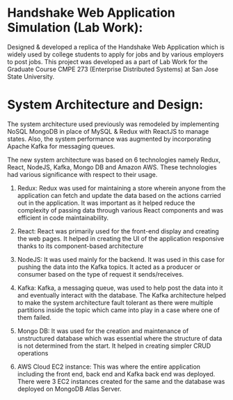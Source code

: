 # Handshake Web Application Simulation (Lab Work):
Designed & developed a replica of the Handshake Web Application which is widely used by college students to apply for jobs and by various employers to post jobs. 
This project was developed as a part of Lab Work for the Graduate Course CMPE 273 (Enterprise Distributed Systems) at San Jose State University.

# System Architecture and Design:
The system architecture used previously was remodeled by implementing NoSQL MongoDB in place of MySQL & Redux with ReactJS to manage states. Also, the system performance was augmented by incorporating Apache Kafka for messaging queues.

The new system architecture was based on 6 technologies namely Redux, React, NodeJS, Kafka, Mongo DB and Amazon AWS. These technologies had various significance with respect to their usage. 

1. Redux: Redux was used for maintaining a store wherein anyone from the application can fetch and update the data based on the actions carried out in the application. It was important as it helped reduce the complexity of passing data through various React components and was efficient in code maintainability.

2. React: React was primarily used for the front-end display and creating the web pages. It helped in creating the UI of the application responsive thanks to its component-based architecture

3. NodeJS: It was used mainly for the backend. It was used in this case for pushing the data into the Kafka topics. It acted as a producer or consumer based on the type of request it sends/receives.

4. Kafka: Kafka, a messaging queue, was used to help post the data into it and eventually interact with the database. The Kafka architecture helped to make the system architecture fault tolerant as there were multiple partitions inside the topic which came into play in a case where one of them failed.

5. Mongo DB: It was used for the creation and maintenance of unstructured database which was essential where the structure of data is not determined from the start. It helped in creating simpler CRUD operations 

6. AWS Cloud EC2 instance: This was where the entire application including the front end, back end and Kafka back end was deployed. There were 3 EC2 instances created for the same and the database was deployed on MongoDB Atlas Server.
